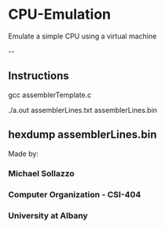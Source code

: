 # CPU-Emulation
Emulate a simple CPU using a virtual machine

--

## Instructions

gcc assemblerTemplate.c

./a.out assemblerLines.txt assemblerLines.bin

hexdump assemblerLines.bin
--

Made by:
### Michael Sollazzo
### Computer Organization - CSI-404
### University at Albany
